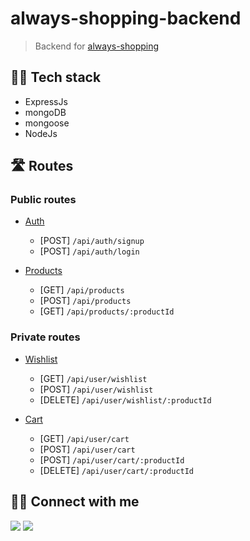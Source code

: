 # always-shopping-backend
> Backend for [always-shopping](https://github.com/SanketDhabarde/always-shopping)

## 👩‍💻 Tech stack
- ExpressJs
- mongoDB
- mongoose
- NodeJs

## 🛣 Routes
### Public routes
- [Auth](https://github.com/SanketDhabarde/always-shopping-backend/blob/develop/routes/auth.router.js)
  - [POST] `/api/auth/signup`
  - [POST] `/api/auth/login`

- [Products](https://github.com/SanketDhabarde/always-shopping-backend/blob/develop/routes/product.router.js)
  - [GET] `/api/products`
  - [POST] `/api/products`
  - [GET] `/api/products/:productId`


### Private routes
- [Wishlist](https://github.com/SanketDhabarde/always-shopping-backend/blob/develop/routes/wishlist.router.js)
  - [GET]  `/api/user/wishlist`
  - [POST]  `/api/user/wishlist`
  - [DELETE]  `/api/user/wishlist/:productId`

- [Cart](https://github.com/SanketDhabarde/always-shopping-backend/blob/develop/routes/cart.router.js)
  - [GET]  `/api/user/cart`
  - [POST]  `/api/user/cart`
  - [POST]  `/api/user/cart/:productId`
  - [DELETE]  `/api/user/cart/:productId`


## 👨‍💻 Connect with me 

<a href="https://twitter.com/SanketDhabarde1"><img src="https://img.shields.io/badge/Twitter-1DA1F2?style=for-the-badge&logo=twitter&logoColor=white"/></a>
<a href="https://www.linkedin.com/in/sanket-dhabarde-91b028166/"><img src="https://img.shields.io/badge/LinkedIn-0077B5?style=for-the-badge&logo=linkedin&logoColor=white"/></a>
